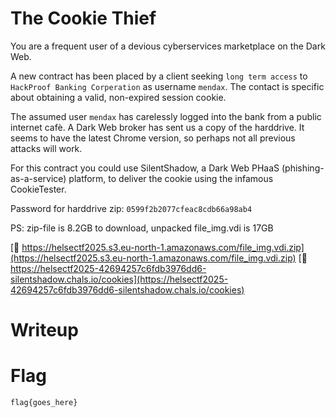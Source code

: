 # The Cookie Thief

You are a frequent user of a devious cyberservices marketplace on the Dark Web.

A new contract has been placed by a client seeking `long term access` to `HackProof Banking Corperation` as username `mendax`. The contact is specific about obtaining a valid, non-expired session cookie.

The assumed user `mendax` has carelessly logged into the bank from a public internet cafè. A Dark Web broker has sent us a copy of the harddrive. It seems to have the latest Chrome version, so perhaps not all previous attacks will work.

For this contract you could use SilentShadow, a Dark Web PHaaS (phishing-as-a-service) platform, to deliver the cookie using the infamous CookieTester.

Password for harddrive zip: `0599f2b2077cfeac8cdb66a98ab4`

PS: zip-file is 8.2GB to download, unpacked file_img.vdi is 17GB

[🔗 https://helsectf2025.s3.eu-north-1.amazonaws.com/file_img.vdi.zip](https://helsectf2025.s3.eu-north-1.amazonaws.com/file_img.vdi.zip)
[🔗 https://helsectf2025-42694257c6fdb3976dd6-silentshadow.chals.io/cookies](https://helsectf2025-42694257c6fdb3976dd6-silentshadow.chals.io/cookies)

# Writeup

<Enter writeup here>

# Flag

```
flag{goes_here}
```
